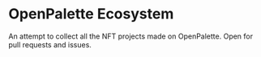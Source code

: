 # OpenPalette Ecosystem
An attempt to collect all the NFT projects made on OpenPalette. Open for pull requests and issues.
